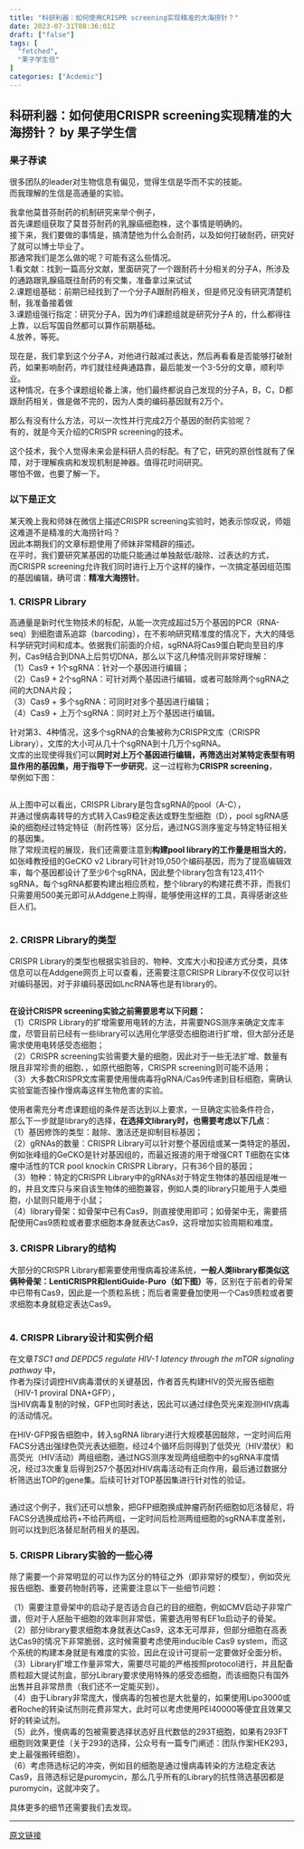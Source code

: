 ```yaml
---
title: "科研利器：如何使用CRISPR screening实现精准的大海捞针？"
date: 2023-07-31T08:36:01Z
draft: ["false"]
tags: [
  "fetched",
  "果子学生信"
]
categories: ["Acdemic"]
---
```

科研利器：如何使用CRISPR screening实现精准的大海捞针？ by 果子学生信
------
<div><section><h3><span>果子荐读</span></h3><p>很多团队的leader对生物信息有偏见，觉得生信是华而不实的技能。<br>而我理解的生信是高通量的实验。</p><p>我拿他莫昔芬耐药的机制研究来举个例子，<br>首先课题组获取了莫昔芬耐药的乳腺癌细胞株，这个事情是明确的。<br>接下来，我们要做的事情是，搞清楚他为什么会耐药，以及如何打破耐药，研究好了就可以博士毕业了。<br>那通常我们是怎么做的呢？可能有这么些情况。<br>1.看文献：找到一篇高分文献，里面研究了一个跟耐药十分相关的分子A，所涉及的通路跟乳腺癌既往耐药的有交集，准备拿过来试试<br>2.课题组基础：前期已经找到了一个分子A跟耐药相关，但是师兄没有研究清楚机制，我准备接着做<br>3.课题组强行指定：研究分子A，因为咋们课题组就是研究分子A 的，什么都得往上靠，以后写国自然都可以算作前期基础。<br>4.放养，等死。</p><p>现在是，我们拿到这个分子A，对他进行敲减过表达，然后再看看是否能够打破耐药，如果影响耐药，咋们就往经典通路靠，最后能发一个3-5分的文章，顺利毕业。<br>这种情况，在多个课题组轮番上演，他们最终都说自己发现的分子A，B，C，D都跟耐药相关，做是做不完的，因为人类的编码基因就有2万个。</p><p>那么有没有什么方法，可以一次性并行完成2万个基因的耐药实验呢？<br>有的，就是今天介绍的CRISPR screening的技术。</p><p>这个技术，我个人觉得未来会是科研人员的标配。有了它，研究的原创性就有了保障，对于理解疾病和发现机制是神器。值得花时间研究。<br>哪怕不做，也要了解一下。</p><h3><span>以下是正文</span></h3><p>某天晚上我和师妹在微信上描述CRISPR screening实验时，她表示惊叹说，师姐这难道不是精准的大海捞针吗？<br>因此本期我们的文章标题使用了师妹非常精辟的描述。<br>在平时，我们要研究某基因的功能只能通过单独敲低/敲除、过表达的方式，<br>而CRISPR screening允许我们同时进行上万个这样的操作，一次搞定基因组范围的基因编辑，确可谓：<strong>精准大海捞针</strong>。</p><h3><span>1. CRISPR Library</span></h3><p>高通量是新时代生物技术的标配，从能一次完成超过5万个基因的PCR（RNA-seq）到细胞谱系追踪（barcoding），在不影响研究精准度的情况下，大大的降低科学研究时间和成本。依据我们前面的介绍，sgRNA将Cas9蛋白靶向至目的序列，Cas9结合到DNA上后剪切DNA，那么以下这几种情况则非常好理解：<br>（1）Cas9 + 1个sgRNA：针对一个基因进行编辑；<br>（2）Cas9 + 2个sgRNA：可针对两个基因进行编辑，或者可敲除两个sgRNA之间的大DNA片段；<br>（3）Cas9 + 多个sgRNA：可同时对多个基因进行编辑；<br>（4）Cas9 + 上万个sgRNA：同时对上万个基因进行编辑。</p><p>针对第3、4种情况，这多个sgRNA的合集被称为CRISPR文库（CRISPR Library），文库的大小可从几十个sgRNA到十几万个sgRNA。<br>文库的出现使得我们可以<strong>同时对上万个基因进行编辑，再筛选出对某特定表型有明显作用的基因集，用于指导下一步研究</strong>，这一过程称为<strong>CRISPR screening</strong>，<br>举例如下图：<br></p><figure><img data-ratio="0.554806070826307" data-src="https://mmbiz.qpic.cn/mmbiz_png/NDy5aEnReX2SoYufEom6JuucI2jx2WBLkXdxT25ribaZe1sSibptFMNcODnvNjbdhg59Gu803Gpsj0QkYc4c2U6A/640?wx_fmt=png" data-type="png" data-w="593" title="" src="https://mmbiz.qpic.cn/mmbiz_png/NDy5aEnReX2SoYufEom6JuucI2jx2WBLkXdxT25ribaZe1sSibptFMNcODnvNjbdhg59Gu803Gpsj0QkYc4c2U6A/640?wx_fmt=png"></figure><p>从上图中可以看出，CRISPR Library是包含sgRNA的pool（A-C），<br>并通过慢病毒转导的方式转入Cas9稳定表达或野生型细胞（D），pool sgRNA感染的细胞经过特定特征（耐药性等）区分后，通过NGS测序鉴定与特定特征相关的基因集。<br>除了常规流程的展现，我们还需要注意到<strong>构建pool library的工作量是相当大的</strong>，如张峰教授组的GeCKO v2 Library可针对19,050个编码基因，而为了提高编辑效率，每个基因都设计了至少6个sgRNA，因此整个library包含有123,411个sgRNA，每个sgRNA都要构建出相应质粒，整个library的构建花费不菲，而我们只需要用500美元即可从Addgene上购得，能够使用这样的工具，真得感谢这些巨人们。</p><figure><img data-ratio="0.2998976458546571" data-src="https://mmbiz.qpic.cn/mmbiz_png/NDy5aEnReX2SoYufEom6JuucI2jx2WBL3vHPJzRRn8X7YrjGLwBrecNa2sm2kFtjjeB8hfKlN9v6KvgRPhvW2A/640?wx_fmt=png" data-type="png" data-w="977" title="" src="https://mmbiz.qpic.cn/mmbiz_png/NDy5aEnReX2SoYufEom6JuucI2jx2WBL3vHPJzRRn8X7YrjGLwBrecNa2sm2kFtjjeB8hfKlN9v6KvgRPhvW2A/640?wx_fmt=png"></figure><h3><span>2. CRISPR Library的类型</span></h3><p>CRISPR Library的类型也根据实验目的、物种、文库大小和投递方式分类，具体信息可以在Addgene网页上可以查看，还需要注意CRISPR Library不仅仅可以针对编码基因，对于非编码基因如LncRNA等也是有library的。<br></p><figure><img data-ratio="0.5315533980582524" data-src="https://mmbiz.qpic.cn/mmbiz_png/NDy5aEnReX2SoYufEom6JuucI2jx2WBLribjYWdbYveTqq0N6iaeO2afrHcLibwnRoibVG5qzzrt4wwTgKIKj8ddkA/640?wx_fmt=png" data-type="png" data-w="1236" title="" src="https://mmbiz.qpic.cn/mmbiz_png/NDy5aEnReX2SoYufEom6JuucI2jx2WBLribjYWdbYveTqq0N6iaeO2afrHcLibwnRoibVG5qzzrt4wwTgKIKj8ddkA/640?wx_fmt=png"></figure><p><strong>在设计CRISPR screening实验之前需要思考以下问题：</strong><br>（1）CRISPR Library的扩增需要用电转的方法，并需要NGS测序来确定文库丰度，尽管目前已经有一些library可以选用化学感受态细胞进行扩增，但大部分还是需求使用电转感受态细胞；<br>（2）CRISPR screening实验需要大量的细胞，因此对于一些无法扩增、数量有限且非常珍贵的细胞、，如原代细胞等，CRISPR screening则可能不适用；<br>（3）大多数CRISPR文库需要使用慢病毒将gRNA/Cas9传递到目标细胞，需确认实验室能否操作慢病毒这样生物危害的实验。</p><p>使用者需充分考虑课题组的条件是否达到以上要求，一旦确定实验条件符合，<br>那么下一步就是library的选择，<strong>在选择文library时，也需要考虑以下几点</strong>：<br>（1）基因修饰的类型：敲除、激活还是抑制目标基因；<br>（2）gRNAs的数量：CRISPR Library可以针对整个基因组或某一类特定的基因，例如张峰组的GeCKO是针对基因组的，而最近报道的用于增强CRT T细胞在实体瘤中活性的TCR pool knockin CRISPR Library，只有36个目的基因；<br>（3）物种：特定的CRISPR Library中的gRNAs对于特定生物体的基因组是唯一的，并且文库只与来自该生物体的细胞兼容，例如人类的library只能用于人类细胞，小鼠则只能用于小鼠；<br>（4）library骨架：如骨架中已有Cas9，则直接使用即可；如骨架中无，需要搭配使用Cas9质粒或者要求细胞本身就表达Cas9，这将增加实验周期和难度。</p><h3><span>3. CRISPR Library的结构</span></h3><p>大部分的CRISPR Library都需要使用慢病毒投递系统，<strong>一般人类library都类似这俩种骨架：LentiCRISPR和lentiGuide-Puro（如下图）</strong>等，区别在于前者的骨架中已带有Cas9，因此是一个质粒系统；而后者需要叠加使用一个Cas9质粒或者要求细胞本身就稳定表达Cas9。<br></p><figure><img data-ratio="0.34995296331138287" data-src="https://mmbiz.qpic.cn/mmbiz_png/NDy5aEnReX2SoYufEom6JuucI2jx2WBLDNldIx0CicFgdBA7nQrPTOnfFA3R1gicqPVefMZBNg1w8RwPARBVDZYg/640?wx_fmt=png" data-type="png" data-w="1063" title="" src="https://mmbiz.qpic.cn/mmbiz_png/NDy5aEnReX2SoYufEom6JuucI2jx2WBLDNldIx0CicFgdBA7nQrPTOnfFA3R1gicqPVefMZBNg1w8RwPARBVDZYg/640?wx_fmt=png"></figure><h3><span>4. CRISPR Library设计和实例介绍</span></h3><p>在文章<em>TSC1 and DEPDC5 regulate HIV-1 latency through the mTOR signaling pathway</em> 中，<br>作者为探讨调控HIV病毒潜伏的关键基因，作者首先构建HIV的荧光报告细胞（HIV-1 proviral DNA+GFP），<br>当HIV病毒复制的时候，GFP也同时表达，因此可以通过绿色荧光来观测HIV病毒的活动情况。</p><p>在HIV-GFP报告细胞中，转入sgRNA library进行大规模基因敲除，一定时间后用FACS分选出强绿色荧光表达细胞，经过4个循环后则得到了低荧光（HIV潜伏）和高荧光（HIV活动）两组细胞，通过NGS测序发现两组细胞中的sgRNA丰度情况，经过3次重复后得到257个基因对HIV病毒活动有正向作用，最后通过数据分析筛选出TOP的gene集。后续可针对TOP基因集进行针对性的验证。<br></p><figure><img data-ratio="0.44525547445255476" data-src="https://mmbiz.qpic.cn/mmbiz_png/NDy5aEnReX2SoYufEom6JuucI2jx2WBLTWn4FlUrHBGEk2dUG0TjD4hEY9OvAqj6pLPKIqtgpSrrDlgWkKxDiaw/640?wx_fmt=png" data-type="png" data-w="1233" title="" src="https://mmbiz.qpic.cn/mmbiz_png/NDy5aEnReX2SoYufEom6JuucI2jx2WBLTWn4FlUrHBGEk2dUG0TjD4hEY9OvAqj6pLPKIqtgpSrrDlgWkKxDiaw/640?wx_fmt=png"></figure><p>通过这个例子，我们还可以想象，把GFP细胞换成肿瘤药耐药细胞如厄洛替尼，将FACS分选换成给药+不给药两组，一定时间后检测两组细胞的sgRNA丰度差别，则可以找到厄洛替尼耐药相关的基因。</p><h3><span>5. CRISPR Library实验的一些心得</span></h3><p>除了需要一个非常明显的可以作为区分的特征之外（即非常好的模型），例如荧光报告细胞、重要药物耐药等，还需要注意以下一些细节问题：</p><p>（1）需要注意骨架中的启动子是否适合自己的目的细胞，例如CMV启动子非常广谱，但对于人胚胎干细胞的效率则非常低，需要选用带有EF1α启动子的骨架。<br>（2）部分library要求细胞本身就表达Cas9，这本无可厚非，但部分细胞在高表达Cas9的情况下非常脆弱，这时候需要考虑使用inducible Cas9 system，而这个系统的构建本身就是有难度的实验，因此在设计可提前一定要做好全面分析。<br>（3）Library扩增工作量非常大，需要尽可能的严格按照protocol进行，并且配备质粒超大提试剂盒，部分Library要求使用特殊的感受态细胞，而该细胞只有国外出售并且非常昂贵（我们还不一定能买到）。<br>（4）由于Library非常庞大，慢病毒的包被也是大批量的，如果使用Lipo3000或者Roche的转染试剂则花费非常大，此时可以考虑使用PEI40000等便宜且效果又好的转染试剂。<br>（5）此外，慢病毒的包被需要选择状态好且代数低的293T细胞，如果有293FT细胞则效果更佳（关于293的选择，公众号有一篇专门阐述：团队作案HEK293，史上最强搬砖细胞）。<br>（6）考虑筛选标记的冲突，例如目的细胞是通过慢病毒转染的方法稳定表达Cas9，且筛选标记是puromycin，那么几乎所有的Library的抗性筛选基因都是puromycin，这就冲突了。</p><p>具体更多的细节还需要我们去发现。</p></section></div>  
<hr>
<a href="https://mp.weixin.qq.com/s/OcJzZd4xSq3mK69Nf0HC0Q",target="_blank" rel="noopener noreferrer">原文链接</a>
